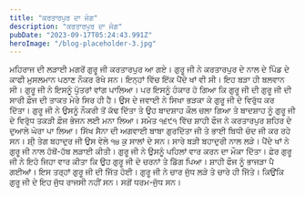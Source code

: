 ```yaml
---
title: "ਕਰਤਾਰਪੁਰ ਦਾ ਜੰਗ"
description: "ਕਰਤਾਰਪੁਰ ਦਾ ਜੰਗ"
pubDate: "2023-09-17T05:24:43.991Z"
heroImage: "/blog-placeholder-3.jpg"
---
```


ਮਹਿਰਾਜ ਦੀ ਲੜਾਈ  ਮਗਰੋਂ ਗੁਰੂ ਜੀ ਕਰਤਾਰਪੁਰ ਆ ਗਏ। ਗੁਰੂ ਜੀ ਨੇ ਕਰਤਾਰਪੁਰ ਦੇ ਨਾਲ ਦੇ ਪਿੰਡ ਦੇ ਕਾਫੀ ਮੁਸਲਮਾਨ ਪਠਾਣ ਨੌਕਰ ਰੱਖੇ ਸਨ। ਇਨ੍ਹਾਂ ਵਿੱਚ ਇੱਕ ਪੈਂਦੇ ਖਾਂ ਵੀ ਸੀ। ਇਹ ਬੜਾ ਹੀ ਬਲਵਾਨ ਸੀ। ਗੁਰੂ ਜੀ ਨੇ ਇਸਨੂੰ ਪੁੱਤਰਾਂ ਵਾਂਗ ਪਾਲਿਆ। ਪਰ ਇਸਨੂੰ ਹੰਕਾਰ ਹੋ ਗਿਆ ਕਿ ਗੁਰੂ ਜੀ ਦੀ ਗੁਰੂ ਜੀ ਦੀ ਸਾਰੀ ਫ਼ੌਜ ਦੀ ਤਾਕਤ ਮੇਰੇ ਸਿਰ ਹੀ ਹੈ। ਉਸ ਦੇ ਜਵਾਈ ਨੇ ਸਿਖਾ ਭੜਕਾ ਕੇ ਗੁਰੂ ਜੀ  ਦੇ ਵਿਰੁੱਧ ਕਰ ਦਿੱਤਾ। ਗੁਰੂ ਜੀ ਨੇ ਉਸਨੂੰ ਨੌਕਰੀ ਤੋਂ ਕੱਢ ਦਿੱਤਾ ਤੇ ਉਹ ਬਾਦਸ਼ਾਹ ਕੌਲ ਚਲਾ ਗਿਆ ਤੇ ਬਾਦਸ਼ਾਹ ਨੂੰ ਗੁਰੂ ਜੀ ਦੇ ਵਿਰੁੱਧ ਤਕੜੀ ਫ਼ੌਜ ਭੇਜਨ ਲਈ ਮਨਾ ਲਿਆ। 
ਸਮੇਤ ੧੬੯੧ ਵਿੱਚ ਸ਼ਾਹੀ ਫੌਜ ਨੇ ਕਰਤਾਰਪੁਰ ਸ਼ਹਿਰ ਦੇ ਦੁਆਲੇ ਘੇਰਾ ਪਾ ਲਿਆ। ਸਿੱਖ ਸੈਨਾ ਦੀ ਅਗਵਾਈ ਬਾਬਾ ਗੁਰਦਿੱਤਾ ਜੀ ਤੇ ਭਾਈ ਬਿਧੀ ਚੰਦ ਜੀ ਕਰ ਰਹੇ ਸਨ। ਸ਼ੀ੍ ਤੇਗ ਬਹਾਦੁਰ ਜੀ  ਉਸ ਵੇਲੇ ੧੪ ਕੁ ਸਾਲਾਂ ਦੇ ਸਨ। ਸਾਰੇ ਬੜੀ ਬਹਾਦੁਰੀ ਨਾਲ ਲੜੇ। ਪੈਂਦੇ ਖਾਂ ਨੇ ਗੁਰੂ ਜੀ ਨਾਲ ਹੱਥੋਂ-ਹੱਥ ਲੜਾਈ ਕੀਤੀ। ਗੁਰੂ ਜੀ ਨੇ ਉਸਨੂੰ ਪਹਿਲਾਂ ਵਾਰ ਕਰਨ ਦਾ ਮੌਕਾ ਦਿੱਤਾ। ਫ਼ੇਰ ਗੁਰੂ ਜੀ ਨੇ ਇਹੋ ਜਿਹਾ ਵਾਰ ਕੀਤਾ ਕਿ ਉਹ ਗੁਰੂ ਜੀ ਦੇ ਚਰਨਾਂ ਤੇ ਡਿੱਗ ਪਿਆ। ਸ਼ਾਹੀ ਫੌਜ ਨੂੰ ਭਾਜੜਾ ਪੈ ਗਈਆਂ। ਇਸ ਤਰ੍ਹਾਂ  ਗੁਰੂ ਜੀ ਦੀ ਜਿੱਤ ਹੋਈ। 
ਗੁਰੂ ਜੀ ਨੇ ਚਾਰ ਜੁੱਧ ਲੜੇ ਤੇ ਚਾਰੇ ਹੀ ਜਿੱਤੇ। ਕਿਉਂਕਿ ਗੁਰੂ ਜੀ ਦੇ ਇਹ ਜੁੱਧ ਰਾਜਸੀ ਨਹੀਂ ਸਨ। ਸਗੋਂ ਧਰਮ-ਜੁੱਧ ਸਨ।

